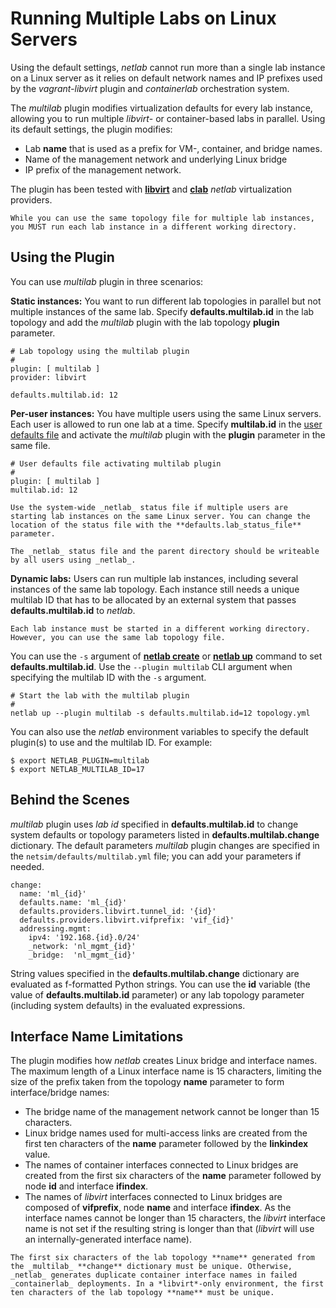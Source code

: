 # Running Multiple Labs on Linux Servers

Using the default settings, _netlab_ cannot run more than a single lab instance on a Linux server as it relies on default network names and IP prefixes used by the *vagrant-libvirt* plugin and *containerlab* orchestration system.

The *multilab* plugin modifies virtualization defaults for every lab instance, allowing you to run multiple *libvirt*- or container-based labs in parallel. Using its default settings, the plugin modifies:

* Lab **name** that is used as a prefix for VM-, container, and bridge names.
* Name of the management network and underlying Linux bridge
* IP prefix of the management network.

The plugin has been tested with **[libvirt](../labs/libvirt.md)** and **[clab](../labs/clab.md)** _netlab_ virtualization providers.

```{warning}
While you can use the same topology file for multiple lab instances, you MUST run each lab instance in a different working directory.
```

## Using the Plugin

You can use *multilab* plugin in three scenarios:

**Static instances:** You want to run different lab topologies in parallel but not multiple instances of the same lab. Specify **defaults.multilab.id** in the lab topology and add the *multilab* plugin with the lab topology **plugin** parameter.

```
# Lab topology using the multilab plugin
#
plugin: [ multilab ]
provider: libvirt

defaults.multilab.id: 12
```

**Per-user instances:** You have multiple users using the same Linux servers. Each user is allowed to run one lab at a time. Specify **multilab.id** in the [user defaults file](../defaults.md) and activate the *multilab* plugin with the **plugin** parameter in the same file.

```
# User defaults file activating multilab plugin
#
plugin: [ multilab ]
multilab.id: 12
```

```{warning}
Use the system-wide _netlab_ status file if multiple users are starting lab instances on the same Linux server. You can change the location of the status file with the **‌defaults.lab_status_file** parameter.

The _netlab_ status file and the parent directory should be writeable by all users using _netlab_.
```

**Dynamic labs:** Users can run multiple lab instances, including several instances of the same lab topology. Each instance still needs a unique multilab ID that has to be allocated by an external system that passes **defaults.multilab.id** to _netlab_.

```{tip}
Each lab instance must be started in a different working directory. However, you can use the same lab topology file.
```

You can use the `-s` argument of **[netlab create](../netlab/create.md)** or **[netlab up](../netlab/up.md)** command to set **defaults.multilab.id**. Use the `--plugin multilab` CLI argument when specifying the multilab ID with the `-s` argument.

```
# Start the lab with the multilab plugin
#
netlab up --plugin multilab -s defaults.multilab.id=12 topology.yml
```

You can also use the _netlab_ environment variables to specify the default plugin(s) to use and the multilab ID. For example:

```
$ export NETLAB_PLUGIN=multilab
$ export NETLAB_MULTILAB_ID=17
```

## Behind the Scenes

*multilab* plugin uses *lab id* specified in **defaults.multilab.id** to change system defaults or topology parameters listed in **defaults.multilab.change** dictionary. The default parameters *multilab* plugin changes are specified in the `netsim/defaults/multilab.yml` file; you can add your parameters if needed.

```
change:
  name: 'ml_{id}'
  defaults.name: 'ml_{id}'
  defaults.providers.libvirt.tunnel_id: '{id}'
  defaults.providers.libvirt.vifprefix: 'vif_{id}'
  addressing.mgmt:
    ipv4: '192.168.{id}.0/24'
    _network: 'nl_mgmt_{id}'
    _bridge:  'nl_mgmt_{id}'
```

String values specified in the **defaults.multilab.change** dictionary are evaluated as f-formatted Python strings. You can use the **id** variable (the value of **defaults.multilab.id** parameter) or any lab topology parameter (including system defaults) in the evaluated expressions.

## Interface Name Limitations

The plugin modifies how _netlab_ creates Linux bridge and interface names. The maximum length of a Linux interface name is 15 characters, limiting the size of the prefix taken from the topology **name** parameter to form interface/bridge names:

* The bridge name of the management network cannot be longer than 15 characters.
* Linux bridge names used for multi-access links are created from the first ten characters of the **name** parameter followed by the **linkindex** value.
* The names of container interfaces connected to Linux bridges are created from the first six characters of the **name** parameter followed by node **id** and interface **ifindex**.
* The names of *libvirt* interfaces connected to Linux bridges are composed of **vifprefix**, node **name** and interface **ifindex**. As the interface names cannot be longer than 15 characters, the *libvirt* interface name is not set if the resulting string is longer than that (*libvirt* will use an internally-generated interface name).

```{warning}
The first six characters of the lab topology **name** generated from the _multilab_ **change** dictionary must be unique. Otherwise, _netlab_ generates duplicate container interface names in failed _containerlab_ deployments. In a *libvirt*-only environment, the first ten characters of the lab topology **name** must be unique.
```
